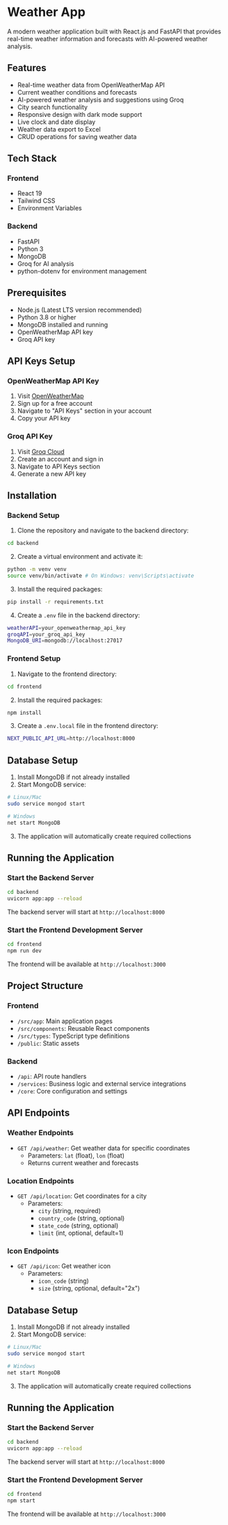 # Weather App

A modern weather application built with React.js and FastAPI that provides real-time weather information and forecasts with AI-powered weather analysis.

## Features

- Real-time weather data from OpenWeatherMap API
- Current weather conditions and forecasts
- AI-powered weather analysis and suggestions using Groq
- City search functionality
- Responsive design with dark mode support
- Live clock and date display
- Weather data export to Excel
- CRUD operations for saving weather data

## Tech Stack

### Frontend
- React 19
- Tailwind CSS
- Environment Variables

### Backend
- FastAPI
- Python 3
- MongoDB
- Groq for AI analysis
- python-dotenv for environment management

## Prerequisites

- Node.js (Latest LTS version recommended)
- Python 3.8 or higher
- MongoDB installed and running
- OpenWeatherMap API key
- Groq API key

## API Keys Setup

### OpenWeatherMap API Key
1. Visit [OpenWeatherMap](https://openweathermap.org/api)
2. Sign up for a free account
3. Navigate to "API Keys" section in your account
4. Copy your API key

### Groq API Key
1. Visit [Groq Cloud](https://console.groq.com)
2. Create an account and sign in
3. Navigate to API Keys section
4. Generate a new API key

## Installation

### Backend Setup

1. Clone the repository and navigate to the backend directory:

```bash
cd backend
```

2. Create a virtual environment and activate it:

```bash
python -m venv venv
source venv/bin/activate # On Windows: venv\Scripts\activate
```

3. Install the required packages:

```bash
pip install -r requirements.txt
```

4. Create a `.env` file in the backend directory:

```bash
weatherAPI=your_openweathermap_api_key
groqAPI=your_groq_api_key
MongoDB_URI=mongodb://localhost:27017
```

### Frontend Setup

1. Navigate to the frontend directory:

```bash
cd frontend
```

2. Install the required packages:

```bash
npm install
```

3. Create a `.env.local` file in the frontend directory:

```bash
NEXT_PUBLIC_API_URL=http://localhost:8000
```

## Database Setup

1. Install MongoDB if not already installed
2. Start MongoDB service:

```bash
# Linux/Mac
sudo service mongod start

# Windows
net start MongoDB
```

3. The application will automatically create required collections

## Running the Application

### Start the Backend Server

```bash
cd backend
uvicorn app:app --reload
```

The backend server will start at `http://localhost:8000`

### Start the Frontend Development Server

```bash
cd frontend
npm run dev
```

The frontend will be available at `http://localhost:3000`

## Project Structure

### Frontend
- `/src/app`: Main application pages
- `/src/components`: Reusable React components
- `/src/types`: TypeScript type definitions
- `/public`: Static assets

### Backend
- `/api`: API route handlers
- `/services`: Business logic and external service integrations
- `/core`: Core configuration and settings

## API Endpoints

### Weather Endpoints
- `GET /api/weather`: Get weather data for specific coordinates
  - Parameters: `lat` (float), `lon` (float)
  - Returns current weather and forecasts

### Location Endpoints
- `GET /api/location`: Get coordinates for a city
  - Parameters: 
    - `city` (string, required)
    - `country_code` (string, optional)
    - `state_code` (string, optional)
    - `limit` (int, optional, default=1)

### Icon Endpoints
- `GET /api/icon`: Get weather icon
  - Parameters:
    - `icon_code` (string)
    - `size` (string, optional, default="2x")


## Database Setup

1. Install MongoDB if not already installed
2. Start MongoDB service:

```bash
# Linux/Mac
sudo service mongod start

# Windows
net start MongoDB
```

3. The application will automatically create required collections

## Running the Application

### Start the Backend Server

```bash
cd backend
uvicorn app:app --reload
```

The backend server will start at `http://localhost:8000`

### Start the Frontend Development Server

```bash
cd frontend
npm start
```

The frontend will be available at `http://localhost:3000`
